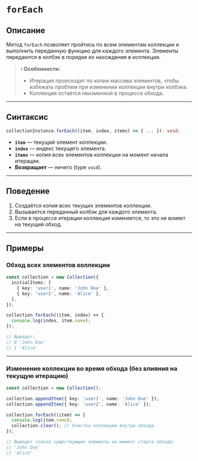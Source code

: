 # `forEach`

## Описание

Метод `forEach` позволяет пройтись по всем элементам коллекции и выполнить переданную функцию для каждого элемента.
Элементы передаются в колбэк в порядке их нахождения в коллекции.

> ℹ️ **Особенности:**
> - Итерация происходит по копии массива элементов, чтобы избежать проблем при изменении коллекции внутри колбэка.
> - Коллекция остаётся неизменной в процессе обхода.

---

## Синтаксис

```ts
collectionInstance.forEach((item, index, items) => { ... }): void;
```

- **`item`** — текущий элемент коллекции.
- **`index`** — индекс текущего элемента.
- **`items`** — копия всех элементов коллекции на момент начала итерации.
- **Возвращает** — ничего (type `void`).

---

## Поведение

1. Создаётся копия всех текущих элементов коллекции.
2. Вызывается переданный колбэк для каждого элемента.
3. Если в процессе итерации коллекция изменяется, то это не влияет на текущий обход.

---

## Примеры

### Обход всех элементов коллекции

```ts
const collection = new Collection({
  initialItems: [
    { key: 'user1', name: 'John Doe' },
    { key: 'user2', name: 'Alice' },
  ],
});

collection.forEach((item, index) => {
  console.log(index, item.name);
});

// Выведет:
// 0 'John Doe'
// 1 'Alice'
```

---

### Изменение коллекции во время обхода (без влияния на текущую итерацию)

```ts
const collection = new Collection();

collection.appendItem({ key: 'user1', name: 'John Doe' });
collection.appendItem({ key: 'user2', name: 'Alice' });

collection.forEach((item) => {
  console.log(item.name);
  collection.clear(); // Очистка коллекции внутри обхода
});

// Выведет только существующие элементы на момент старта обхода:
// 'John Doe'
// 'Alice'
```
